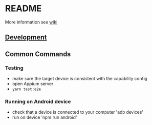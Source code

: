 # README

More information see [wiki](https://bitbucket.org/deeppixel-safetrack/kaidu-mobile-mono/wiki/SimpleApp/SimplifiedApp.md)

## [Development](https://bitbucket.org/deeppixel-safetrack/kaidu-mobile-mono/wiki/SimpleApp/SimplifiedApp.md)

## Common Commands

### Testing

- make sure the target device is consistent with the capability config
- open Appium server
- `yarn test:e2e`

### Running on Android device

- check that a device is connected to your computer
  'adb devices'
- run on device
  'npm run android'


